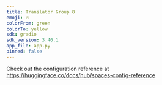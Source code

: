 ```yaml
---
title: Translator Group 8
emoji: 🔥
colorFrom: green
colorTo: yellow
sdk: gradio
sdk_version: 3.40.1
app_file: app.py
pinned: false
---
```


Check out the configuration reference at https://huggingface.co/docs/hub/spaces-config-reference
